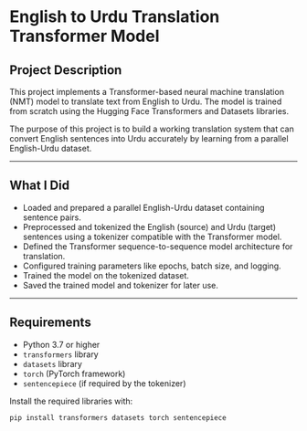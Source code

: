 # English to Urdu Translation Transformer Model

## Project Description

This project implements a Transformer-based neural machine translation (NMT) model to translate text from English to Urdu. The model is trained from scratch using the Hugging Face Transformers and Datasets libraries.

The purpose of this project is to build a working translation system that can convert English sentences into Urdu accurately by learning from a parallel English-Urdu dataset.

---

## What I Did

- Loaded and prepared a parallel English-Urdu dataset containing sentence pairs.
- Preprocessed and tokenized the English (source) and Urdu (target) sentences using a tokenizer compatible with the Transformer model.
- Defined the Transformer sequence-to-sequence model architecture for translation.
- Configured training parameters like epochs, batch size, and logging.
- Trained the model on the tokenized dataset.
- Saved the trained model and tokenizer for later use.

---

## Requirements

- Python 3.7 or higher
- `transformers` library
- `datasets` library
- `torch` (PyTorch framework)
- `sentencepiece` (if required by the tokenizer)

Install the required libraries with:

```bash
pip install transformers datasets torch sentencepiece
